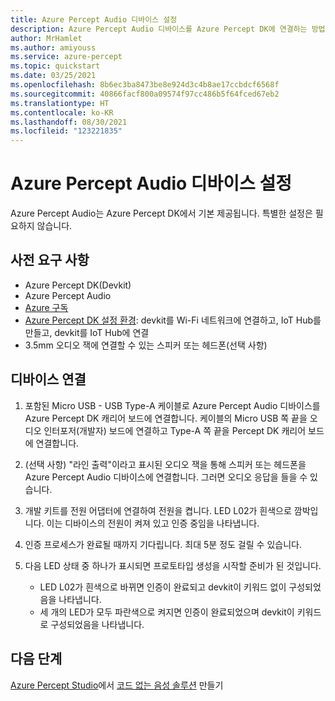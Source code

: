 ```yaml
---
title: Azure Percept Audio 디바이스 설정
description: Azure Percept Audio 디바이스를 Azure Percept DK에 연결하는 방법을 알아봅니다.
author: MrHamlet
ms.author: amiyouss
ms.service: azure-percept
ms.topic: quickstart
ms.date: 03/25/2021
ms.openlocfilehash: 8b6ec3ba8473be8e924d3c4b8ae17ccbdcf6568f
ms.sourcegitcommit: 40866facf800a09574f97cc486b5f64fced67eb2
ms.translationtype: HT
ms.contentlocale: ko-KR
ms.lasthandoff: 08/30/2021
ms.locfileid: "123221835"
---
```

# <a name="set-up-the-azure-percept-audio-device"></a>Azure Percept Audio 디바이스 설정

Azure Percept Audio는 Azure Percept DK에서 기본 제공됩니다. 특별한 설정은 필요하지 않습니다.

## <a name="prerequisites"></a>사전 요구 사항

- Azure Percept DK(Devkit)
- Azure Percept Audio
- [Azure 구독](https://azure.microsoft.com/free/)
- [Azure Percept DK 설정 환경](./quickstart-percept-dk-set-up.md): devkit를 Wi-Fi 네트워크에 연결하고, IoT Hub를 만들고, devkit를 IoT Hub에 연결
- 3\.5mm 오디오 잭에 연결할 수 있는 스피커 또는 헤드폰(선택 사항)

## <a name="connecting-your-devices"></a>디바이스 연결

1. 포함된 Micro USB - USB Type-A 케이블로 Azure Percept Audio 디바이스를 Azure Percept DK 캐리어 보드에 연결합니다. 케이블의 Micro USB 쪽 끝을 오디오 인터포저(개발자) 보드에 연결하고 Type-A 쪽 끝을 Percept DK 캐리어 보드에 연결합니다.

1. (선택 사항) "라인 출력"이라고 표시된 오디오 잭을 통해 스피커 또는 헤드폰을 Azure Percept Audio 디바이스에 연결합니다. 그러면 오디오 응답을 들을 수 있습니다.

1. 개발 키트를 전원 어댑터에 연결하여 전원을 켭니다. LED L02가 흰색으로 깜박입니다. 이는 디바이스의 전원이 켜져 있고 인증 중임을 나타냅니다.

1. 인증 프로세스가 완료될 때까지 기다립니다. 최대 5분 정도 걸릴 수 있습니다.

1. 다음 LED 상태 중 하나가 표시되면 프로토타입 생성을 시작할 준비가 된 것입니다.

    - LED L02가 흰색으로 바뀌면 인증이 완료되고 devkit이 키워드 없이 구성되었음을 나타냅니다.
    - 세 개의 LED가 모두 파란색으로 켜지면 인증이 완료되었으며 devkit이 키워드로 구성되었음을 나타냅니다.

## <a name="next-steps"></a>다음 단계

[Azure Percept Studio](https://go.microsoft.com/fwlink/?linkid=2135819)에서 [코드 없는 음성 솔루션](./tutorial-no-code-speech.md) 만들기
